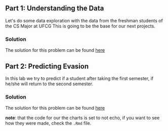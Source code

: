 ## Part 1: Understanding the Data
Let's do some data exploration with the data from the freshman students of the CS Major at UFCG
This is going to be the base for our next projects.
### Solution
The solution for this problem can be found [here](http://rpubs.com/caynan/ad2-hw3-1)

## Part 2: Predicting Evasion
In this lab we try to predict if a student after taking the first semester, if he/she will
return to the second semester.
### Solution
The solution for this problem can be found [here](http://rpubs.com/caynan/ad2_predicting_evasion)


__note__: that the code for our the charts is set to not echo, if you want to see how
they were made, check the `.Rmd` file.

